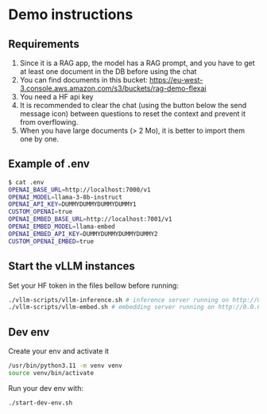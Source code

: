 # Demo instructions

## Requirements

1. Since it is a RAG app, the model has a RAG prompt, and you have to get at least one document in the DB before using the chat
2. You can find documents in this bucket: <https://eu-west-3.console.aws.amazon.com/s3/buckets/rag-demo-flexai>
3. You need a HF api key
4. It is recommended to clear the chat (using the button below the send message icon) between questions to reset the context and prevent it from overflowing.
5. When you have large documents (> 2 Mo), it is better to import them one by one.

## Example of .env

```bash
$ cat .env
OPENAI_BASE_URL=http://localhost:7000/v1
OPENAI_MODEL=llama-3-8b-instruct
OPENAI_API_KEY=DUMMYDUMMYDUMMYDUMMY1
CUSTOM_OPENAI=true
OPENAI_EMBED_BASE_URL=http://localhost:7001/v1
OPENAI_EMBED_MODEL=llama-embed
OPENAI_EMBED_API_KEY=DUMMYDUMMYDUMMYDUMMY2
CUSTOM_OPENAI_EMBED=true
```

## Start the vLLM instances

Set your HF token in the files bellow before running:

```bash
./vllm-scripts/vllm-inference.sh # inference server running on http://0.0.0.0:7000
./vllm-scripts/vllm-embed.sh # embedding server running on http://0.0.0.0:7001
```

## Dev env

Create your env and activate it

```bash
/usr/bin/python3.11 -m venv venv
source venv/bin/activate
```

Run your dev env with:

```bash
./start-dev-env.sh
```
